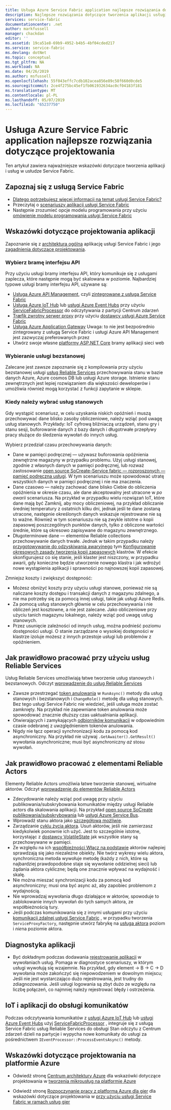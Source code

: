 ```yaml
---
title: Usługa Azure Service Fabric application najlepsze rozwiązania dotyczące projektowania | Dokumentacja firmy Microsoft
description: Najlepsze rozwiązania dotyczące tworzenia aplikacji usługi Service Fabric.
services: service-fabric
documentationcenter: .net
author: markfussell
manager: chackdan
editor: ''
ms.assetid: 19ca51e8-69b9-4952-b4b5-4bf04cded217
ms.service: service-fabric
ms.devlang: dotNet
ms.topic: conceptual
ms.tgt_pltfrm: NA
ms.workload: NA
ms.date: 04/26/2019
ms.author: msfussell
ms.openlocfilehash: 55f043effc7cdb102acea856e89c58f660d0cde5
ms.sourcegitcommit: 2ce4f275bc45ef1fb061932634ac0cf04183f181
ms.translationtype: MT
ms.contentlocale: pl-PL
ms.lasthandoff: 05/07/2019
ms.locfileid: "65237750"
---
```

# <a name="azure-service-fabric-application-design-best-practices"></a>Usługa Azure Service Fabric application najlepsze rozwiązania dotyczące projektowania

Ten artykuł zawiera najważniejsze wskazówki dotyczące tworzenia aplikacji i usług w usłudze Service Fabric.
 
## <a name="get-familiar-with-service-fabric"></a>Zapoznaj się z usługą Service Fabric
* [Dlatego potrzebujesz więcej informacji na temat usługi Service Fabric?](service-fabric-content-roadmap.md)
* Przeczytaj o [scenariuszy aplikacji usługi Service Fabric](service-fabric-application-scenarios.md)
* Następnie zrozumieć opcje modelu programowania przy użyciu [omówienie modelu programowania usługi Service Fabric](service-fabric-choose-framework.md)



## <a name="application-design-guidance"></a>Wskazówki dotyczące projektowania aplikacji
Zapoznanie się z [architektura ogólna](https://docs.microsoft.com/azure/architecture/reference-architectures/microservices/service-fabric) aplikację usługi Service Fabric i jego [zagadnienia dotyczące projektowania](https://docs.microsoft.com/azure/architecture/reference-architectures/microservices/service-fabric#design-considerations).

### <a name="choose-an-api-gateway"></a>Wybierz bramę interfejsu API
Przy użyciu usługi bramy interfejsu API, który komunikuje się z usługami zaplecza, które następnie mogą być skalowana w poziomie. Najbardziej typowe usługi bramy interfejsu API, używane są:

- [Usługa Azure API Management](https://docs.microsoft.com/azure/service-fabric/service-fabric-api-management-overview), czyli [zintegrowane z usługą Service Fabric](https://docs.microsoft.com/azure/service-fabric/service-fabric-tutorial-deploy-api-management)
- [Usługa Azure IoT Hub](https://docs.microsoft.com/azure/iot-hub/) lub [usługi Azure Event Hubs](https://docs.microsoft.com/azure/event-hubs/) przy użyciu [ServiceFabricProcessor](https://github.com/Azure/azure-event-hubs/tree/master/samples/DotNet/ServiceFabricProcessor) do odczytywania z partycji Centrum zdarzeń
- [Træfik zwrotny serwer proxy](https://blogs.msdn.microsoft.com/azureservicefabric/2018/04/05/intelligent-routing-on-service-fabric-with-traefik/) przy użyciu [dostawcy usługi Azure Service Fabric](https://docs.traefik.io/configuration/backends/servicefabric/)
- [Usługa Azure Application Gateway](https://docs.microsoft.com/azure/application-gateway/) Uwaga: to nie jest bezpośrednio zintegrowany z usługą Service Fabric i usługi Azure API Management jest zazwyczaj preferowanych przez
- Utwórz swoje własne [platformy ASP.NET Core](https://docs.microsoft.com/azure/service-fabric/service-fabric-reliable-services-communication-aspnetcore) bramy aplikacji sieci web

### <a name="choose-stateless-services"></a>Wybieranie usługi bezstanowej
Zalecane jest zawsze zapoznanie się z kompilowania przy użyciu bezstanowej usługi [usług Reliable Services](https://docs.microsoft.com/azure/service-fabric/service-fabric-reliable-services-introduction) przechowywania stanu w bazie danych Azure, Azure cosmos DB lub usługi Azure storage. Istnienie stanu zewnętrznych jest lepiej rozwiązaniem dla większości deweloperów i umożliwia również mogą korzystać z funkcji zapytanie w sklepie.  

### <a name="when-to-choose-stateful-services"></a>Kiedy należy wybrać usług stanowych
Gdy wystąpić scenariusz, w celu uzyskania niskich opóźnień i muszą przechowywać dane blisko zasoby obliczeniowe, należy wziąć pod uwagę usług stanowych. Przykłady: IoT cyfrową bliźniaczą urządzeń, stanu gry i stanu sesji, buforowanie danych z bazy danych i długotrwałe przepływy pracy służące do śledzenia wywołań do innych usług.

Wybierz przedział czasu przechowywania danych:

- Dane w pamięci podręcznej — używasz buforowania opóźnienia zewnętrzne magazyny w przypadku problemu. Użyj usługi stanowej, zgodnie z własnych danych w pamięci podręcznej, lub rozważ zastosowanie [open source SoCreate-Service fabric — rozproszonych — pamięć podręczna usługi](https://github.com/SoCreate/service-fabric-distributed-cache). W tym scenariuszu może spowodować utratę wszystkich danych w pamięci podręcznej i nie ma znaczenia.
- Dane czasowo — należy zachować dane blisko Ciebie do obliczenia opóźnienia w okresie czasu, ale dane akceptowalny jest utracone w *po awarii* scenariusza. Na przykład w przypadku wielu rozwiązań IoT, które dane mają być Zamknij, aby mocy obliczeniowej, na przykład obliczanie średniej temperatury z ostatnich kilku dni, jednak jeśli te dane zostaną utracone, następnie określonych danych wskazuje rejestrowane nie są to ważne. Również w tym scenariuszu nie są zwykle istotne o kopii zapasowej poszczególnych punktów danych, tylko z obliczone wartości średnie, które są okresowo zapisywane do magazynu zewnętrznego.  
- Długoterminowe dane — elementów Reliable collections przechowywanie danych trwałe. Jednak w takim przypadku należy [przygotowywanie do odzyskiwania awaryjnego](https://docs.microsoft.com/azure/service-fabric/service-fabric-disaster-recovery) tym [Konfigurowanie okresowych zasady tworzenia kopii zapasowych](https://docs.microsoft.com/azure/service-fabric/service-fabric-backuprestoreservice-configure-periodic-backup) klastrów. W efekcie skonfigurujesz co się stanie, jeśli klaster jest niszczony, w przypadku awarii, gdy konieczne będzie utworzenie nowego klastra i jak wdrożyć nowe wystąpienia aplikacji i sprawności po najnowszej kopii zapasowej.

Zmniejsz koszty i zwiększyć dostępność:
- Możesz obniżyć koszty przy użyciu usługi stanowe, ponieważ nie są naliczane koszty dostępu i transakcji danych z magazynu zdalnego, a nie ma potrzeby się za pomocą innej usługi, takie jak usługi Azure Redis.
- Za pomocą usług stanowych głównie w celu przechowywania i nie obliczeń jest kosztowne, a nie jest zalecane. Jako obliczeniowe przy użyciu tanich magazynu lokalnego, należy wziąć pod uwagę usług stanowych.
- Przez usunięcie zależności od innych usług, można podnieść poziomu dostępności usługi. O stanie zarządzane o wysokiej dostępności w klastrze izoluje możesz z innych przestoje usługi lub problemów z opóźnieniem.

## <a name="how-to-properly-work-with-reliable-services"></a>Jak prawidłowo pracować przy użyciu usług Reliable Services
Usług Reliable Services umożliwiają łatwe tworzenie usług stanowych i bezstanowych. Odczyt [wprowadzenie do usług Reliable Services](https://docs.microsoft.com/azure/service-fabric/service-fabric-reliable-services-introduction)
- Zawsze przestrzegać [token anulowania](https://docs.microsoft.com/azure/service-fabric/service-fabric-reliable-services-lifecycle#stateful-service-primary-swaps) w `RunAsync()` metody dla usług stanowych i bezstanowych i `ChangeRole()` metodę dla usług stanowych. Bez tego usługi Service Fabric nie wiedzieć, jeśli usługa może zostać zamknięty. Na przykład nie zapewniane token anulowania może spowodować znacznie dłuższy czas uaktualniania aplikacji.
-   Otwierających i zamykających [odbiorników komunikacji](https://docs.microsoft.com/azure/service-fabric/service-fabric-reliable-services-communication) w odpowiednim czasie odebranej z uwzględnieniem tokenów anulowania.
-   Nigdy nie łącz operacji synchronizacji kodu za pomocą kod asynchroniczny. Na przykład nie używaj `.GetAwaiter().GetResult()` wywołania asynchroniczne; musi być asynchroniczny *aż* stosu wywołań.

## <a name="how-to-properly-work-with-reliable-actors"></a>Jak prawidłowo pracować z elementami Reliable Actors
Elementy Reliable Actors umożliwia łatwe tworzenie stanowej, wirtualne aktorów. Odczyt [wprowadzenie do elementów Reliable Actors](https://docs.microsoft.com/azure/service-fabric/service-fabric-reliable-actors-introduction)

- Zdecydowanie należy wziąć pod uwagę przy użyciu publikowania/subskrybowania komunikatów między usługi Reliable actors dla skalowania aplikacji. Na przykład [open source SoCreate publikowania/subskrybowania](https://service-fabric-pub-sub.socreate.it/) lub [usługi Azure Service Bus](https://docs.microsoft.com/azure/service-bus/).
- Wprowadź stanu aktora jako [szczegółową możliwie](https://docs.microsoft.com/azure/service-fabric/service-fabric-reliable-actors-state-management#best-practices).
- Zarządzanie [cyklu życia aktora](https://docs.microsoft.com/azure/service-fabric/service-fabric-reliable-actors-state-management#best-practices). Usuń aktorów, jeśli nie zamierzasz kiedykolwiek ponownie ich użyć. Jest to szczególnie istotne, korzystając z [dostawcy VolatileState](https://docs.microsoft.com/azure/service-fabric/service-fabric-reliable-actors-state-management#state-persistence-and-replication) jak wszystkie stany są przechowywane w pamięci.
- Ze względu na ich [współbieżności Włącz na podstawie](https://docs.microsoft.com/azure/service-fabric/service-fabric-reliable-actors-introduction#concurrency) aktorów najlepiej sprawdzają się jako niezależne obiekty. Nie twórz wykresy wielu aktora, synchroniczna metoda wywołuje metodę (każdy z nich, które są najbardziej prawdopodobne staje się wywołanie oddzielnej sieci) lub żądania aktora cykliczne; będą one znacznie wpływać na wydajność i skalę.
- Nie można mieszać synchronizacji kodu za pomocą kod asynchroniczny; musi ona być async aż, aby zapobiec problemom z wydajnością.
- Nie wprowadzaj wywołania długo działające w aktorów, spowoduje to zablokowanie innych wywołań do tych samych aktora, ze współbieżnością tury.
- Jeśli podczas komunikowania się z innymi usługami przy użyciu [komunikacji zdalnej usługi Service Fabric](https://docs.microsoft.com/azure/service-fabric/service-fabric-reliable-services-communication-remoting) , w przypadku tworzenia `ServiceProxyFactory`, następnie utwórz fabrykę na [usługa aktora](https://docs.microsoft.com/azure/service-fabric/service-fabric-reliable-actors-using) poziom i *nie*na poziomie aktora.


## <a name="application-diagnostics"></a>Diagnostyka aplikacji
- Być dokładnym podczas dodawania [rejestrowanie aplikacji](https://docs.microsoft.com/azure/service-fabric/service-fabric-diagnostics-event-generation-app) w wywołaniach usług. Pomaga w diagnostyce scenariuszy, w którym usługi wywołują się wzajemnie. Na przykład, gdy element -> B -> C -> D wywołania może zakończyć się niepowodzeniem w dowolnym miejscu; Jeśli nie jest wystarczająco dużo rejestrowania, jest trudny do zdiagnozowania. Jeśli usługi logowania są zbyt dużo ze względu na liczbę połączeń, co najmniej należy rejestrować błędy i ostrzeżenia.

## <a name="iot-and-messaging-applications"></a>IoT i aplikacji do obsługi komunikatów
Podczas odczytywania komunikatów z [usługi Azure IoT Hub](https://docs.microsoft.com/azure/iot-hub/) lub [usługi Azure Event Hubs](https://docs.microsoft.com/azure/event-hubs/) użyj [ServiceFabricProcessor](https://github.com/Azure/azure-event-hubs/tree/master/samples/DotNet/ServiceFabricProcessor) , integruje się z usługą Service Fabric usług Reliable Services do obsługi Stan odczytu z Centrum zdarzeń dzieli na partycje i wypycha nowe komunikaty do usługi za pośrednictwem `IEventProcessor::ProcessEventsAsync()` metody.


## <a name="design-guidance-on-azure"></a>Wskazówki dotyczące projektowania na platformie Azure
* Odwiedź stronę [Centrum architektury Azure](https://docs.microsoft.com/azure/architecture/microservices/) dla wskazówki dotyczące projektowania w [tworzenia mikrousług na platformie Azure](https://docs.microsoft.com/azure/architecture/microservices/)

* Odwiedź stronę [Rozpoczynanie pracy z platformą Azure dla gier](https://docs.microsoft.com/gaming/azure/) dla wskazówki dotyczące projektowania w [przy użyciu usługi Service Fabric w ramach usług gier](https://docs.microsoft.com/gaming/azure/reference-architectures/multiplayer-synchronous-sf)
